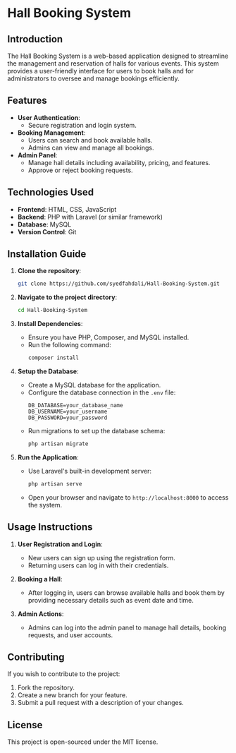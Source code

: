 
# Hall Booking System

## Introduction
The Hall Booking System is a web-based application designed to streamline the management and reservation of halls for various events. This system provides a user-friendly interface for users to book halls and for administrators to oversee and manage bookings efficiently.

## Features
- **User Authentication**: 
  - Secure registration and login system.
- **Booking Management**: 
  - Users can search and book available halls.
  - Admins can view and manage all bookings.
- **Admin Panel**: 
  - Manage hall details including availability, pricing, and features.
  - Approve or reject booking requests.

## Technologies Used
- **Frontend**: HTML, CSS, JavaScript
- **Backend**: PHP with Laravel (or similar framework)
- **Database**: MySQL
- **Version Control**: Git

## Installation Guide
1. **Clone the repository**:
   ```bash
   git clone https://github.com/syedfahdali/Hall-Booking-System.git
   ```
2. **Navigate to the project directory**:
   ```bash
   cd Hall-Booking-System
   ```
3. **Install Dependencies**:
   - Ensure you have PHP, Composer, and MySQL installed.
   - Run the following command:
     ```bash
     composer install
     ```
4. **Setup the Database**:
   - Create a MySQL database for the application.
   - Configure the database connection in the `.env` file:
     ```dotenv
     DB_DATABASE=your_database_name
     DB_USERNAME=your_username
     DB_PASSWORD=your_password
     ```
   - Run migrations to set up the database schema:
     ```bash
     php artisan migrate
     ```

5. **Run the Application**:
   - Use Laravel's built-in development server:
     ```bash
     php artisan serve
     ```
   - Open your browser and navigate to `http://localhost:8000` to access the system.

## Usage Instructions
1. **User Registration and Login**:
   - New users can sign up using the registration form.
   - Returning users can log in with their credentials.

2. **Booking a Hall**:
   - After logging in, users can browse available halls and book them by providing necessary details such as event date and time.

3. **Admin Actions**:
   - Admins can log into the admin panel to manage hall details, booking requests, and user accounts.

## Contributing
If you wish to contribute to the project:
1. Fork the repository.
2. Create a new branch for your feature.
3. Submit a pull request with a description of your changes.

## License
This project is open-sourced under the MIT license.
